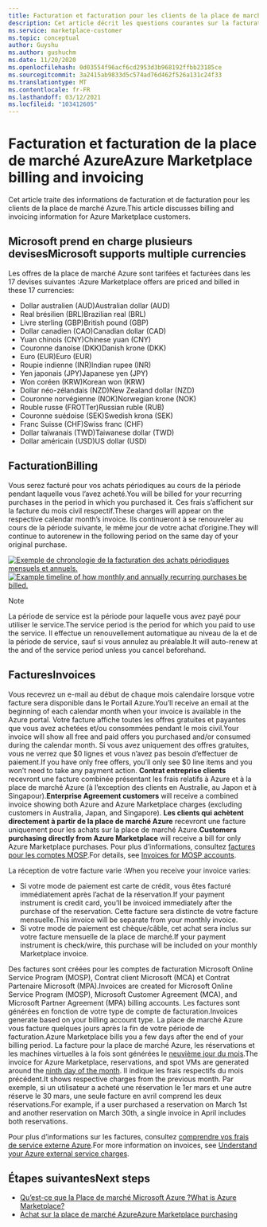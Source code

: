 ```yaml
---
title: Facturation et facturation pour les clients de la place de marché Azure
description: Cet article décrit les questions courantes sur la facturation et la facturation pour les clients de la place de marché Azure.
ms.service: marketplace-customer
ms.topic: conceptual
author: Guyshu
ms.author: gushuchm
ms.date: 11/20/2020
ms.openlocfilehash: 0d03554f96acf6cd2953d3b968192ffbb23185ce
ms.sourcegitcommit: 3a2415ab9833d5c574ad76d462f526a131c24f33
ms.translationtype: MT
ms.contentlocale: fr-FR
ms.lasthandoff: 03/12/2021
ms.locfileid: "103412605"
---
```

# <a name="azure-marketplace-billing-and-invoicing"></a><span data-ttu-id="c8bda-103">Facturation et facturation de la place de marché Azure</span><span class="sxs-lookup"><span data-stu-id="c8bda-103">Azure Marketplace billing and invoicing</span></span>

<span data-ttu-id="c8bda-104">Cet article traite des informations de facturation et de facturation pour les clients de la place de marché Azure.</span><span class="sxs-lookup"><span data-stu-id="c8bda-104">This article discusses billing and invoicing information for Azure Marketplace customers.</span></span>

## <a name="microsoft-supports-multiple-currencies"></a><span data-ttu-id="c8bda-105">Microsoft prend en charge plusieurs devises</span><span class="sxs-lookup"><span data-stu-id="c8bda-105">Microsoft supports multiple currencies</span></span>

<span data-ttu-id="c8bda-106">Les offres de la place de marché Azure sont tarifées et facturées dans les 17 devises suivantes :</span><span class="sxs-lookup"><span data-stu-id="c8bda-106">Azure Marketplace offers are priced and billed in these 17 currencies:</span></span>

- <span data-ttu-id="c8bda-107">Dollar australien (AUD)</span><span class="sxs-lookup"><span data-stu-id="c8bda-107">Australian dollar (AUD)</span></span>
- <span data-ttu-id="c8bda-108">Real brésilien (BRL)</span><span class="sxs-lookup"><span data-stu-id="c8bda-108">Brazilian real (BRL)</span></span>
- <span data-ttu-id="c8bda-109">Livre sterling (GBP)</span><span class="sxs-lookup"><span data-stu-id="c8bda-109">British pound (GBP)</span></span>
- <span data-ttu-id="c8bda-110">Dollar canadien (CAO)</span><span class="sxs-lookup"><span data-stu-id="c8bda-110">Canadian dollar (CAD)</span></span>
- <span data-ttu-id="c8bda-111">Yuan chinois (CNY)</span><span class="sxs-lookup"><span data-stu-id="c8bda-111">Chinese yuan (CNY)</span></span>
- <span data-ttu-id="c8bda-112">Couronne danoise (DKK)</span><span class="sxs-lookup"><span data-stu-id="c8bda-112">Danish krone (DKK)</span></span>
- <span data-ttu-id="c8bda-113">Euro (EUR)</span><span class="sxs-lookup"><span data-stu-id="c8bda-113">Euro (EUR)</span></span>
- <span data-ttu-id="c8bda-114">Roupie indienne (INR)</span><span class="sxs-lookup"><span data-stu-id="c8bda-114">Indian rupee (INR)</span></span>
- <span data-ttu-id="c8bda-115">Yen japonais (JPY)</span><span class="sxs-lookup"><span data-stu-id="c8bda-115">Japanese yen (JPY)</span></span>
- <span data-ttu-id="c8bda-116">Won coréen (KRW)</span><span class="sxs-lookup"><span data-stu-id="c8bda-116">Korean won (KRW)</span></span>
- <span data-ttu-id="c8bda-117">Dollar néo-zélandais (NZD)</span><span class="sxs-lookup"><span data-stu-id="c8bda-117">New Zealand dollar (NZD)</span></span>
- <span data-ttu-id="c8bda-118">Couronne norvégienne (NOK)</span><span class="sxs-lookup"><span data-stu-id="c8bda-118">Norwegian krone (NOK)</span></span>
- <span data-ttu-id="c8bda-119">Rouble russe (FROTTer)</span><span class="sxs-lookup"><span data-stu-id="c8bda-119">Russian ruble (RUB)</span></span>
- <span data-ttu-id="c8bda-120">Couronne suédoise (SEK)</span><span class="sxs-lookup"><span data-stu-id="c8bda-120">Swedish krona (SEK)</span></span>
- <span data-ttu-id="c8bda-121">Franc Suisse (CHF)</span><span class="sxs-lookup"><span data-stu-id="c8bda-121">Swiss franc (CHF)</span></span>
- <span data-ttu-id="c8bda-122">Dollar taïwanais (TWD)</span><span class="sxs-lookup"><span data-stu-id="c8bda-122">Taiwanese dollar (TWD)</span></span>
- <span data-ttu-id="c8bda-123">Dollar américain (USD)</span><span class="sxs-lookup"><span data-stu-id="c8bda-123">US dollar (USD)</span></span>

## <a name="billing"></a><span data-ttu-id="c8bda-124">Facturation</span><span class="sxs-lookup"><span data-stu-id="c8bda-124">Billing</span></span>

<span data-ttu-id="c8bda-125">Vous serez facturé pour vos achats périodiques au cours de la période pendant laquelle vous l’avez acheté.</span><span class="sxs-lookup"><span data-stu-id="c8bda-125">You will be billed for your recurring purchases in the period in which you purchased it.</span></span> <span data-ttu-id="c8bda-126">Ces frais s’affichent sur la facture du mois civil respectif.</span><span class="sxs-lookup"><span data-stu-id="c8bda-126">These charges will appear on the respective calendar month’s invoice.</span></span> <span data-ttu-id="c8bda-127">Ils continueront à se renouveler au cours de la période suivante, le même jour de votre achat d’origine.</span><span class="sxs-lookup"><span data-stu-id="c8bda-127">They will continue to autorenew in the following period on the same day of your original purchase.</span></span>

<span data-ttu-id="c8bda-128">[![Exemple de chronologie de la facturation des achats périodiques mensuels et annuels.](media/billing/billing-charges-recurring.png)](media/billing/billing-charges-recurring.png#lightbox)</span><span class="sxs-lookup"><span data-stu-id="c8bda-128">[![Example timeline of how monthly and annually recurring purchases be billed.](media/billing/billing-charges-recurring.png)](media/billing/billing-charges-recurring.png#lightbox)</span></span>

>[!NOTE]
> <span data-ttu-id="c8bda-129">La période de service est la période pour laquelle vous avez payé pour utiliser le service.</span><span class="sxs-lookup"><span data-stu-id="c8bda-129">The service period is the period for which you paid to use the service.</span></span> <span data-ttu-id="c8bda-130">Il effectue un renouvellement automatique au niveau de la et de la période de service, sauf si vous annulez au préalable.</span><span class="sxs-lookup"><span data-stu-id="c8bda-130">It will auto-renew at the and of the service period unless you cancel beforehand.</span></span>

## <a name="invoices"></a><span data-ttu-id="c8bda-131">Factures</span><span class="sxs-lookup"><span data-stu-id="c8bda-131">Invoices</span></span>

<span data-ttu-id="c8bda-132">Vous recevrez un e-mail au début de chaque mois calendaire lorsque votre facture sera disponible dans le Portail Azure.</span><span class="sxs-lookup"><span data-stu-id="c8bda-132">You’ll receive an email at the beginning of each calendar month when your invoice is available in the Azure portal.</span></span> <span data-ttu-id="c8bda-133">Votre facture affiche toutes les offres gratuites et payantes que vous avez achetées et/ou consommées pendant le mois civil.</span><span class="sxs-lookup"><span data-stu-id="c8bda-133">Your invoice will show all free and paid offers you purchased and/or consumed during the calendar month.</span></span> <span data-ttu-id="c8bda-134">Si vous avez uniquement des offres gratuites, vous ne verrez que $0 lignes et vous n’avez pas besoin d’effectuer de paiement.</span><span class="sxs-lookup"><span data-stu-id="c8bda-134">If you have only free offers, you’ll only see $0 line items and you won’t need to take any payment action.</span></span> <span data-ttu-id="c8bda-135">**Contrat entreprise clients** recevront une facture combinée présentant les frais relatifs à Azure et à la place de marché Azure (à l’exception des clients en Australie, au Japon et à Singapour).</span><span class="sxs-lookup"><span data-stu-id="c8bda-135">**Enterprise Agreement customers** will receive a combined invoice showing both Azure and Azure Marketplace charges (excluding customers in Australia, Japan, and Singapore).</span></span> <span data-ttu-id="c8bda-136">**Les clients qui achètent directement à partir de la place de marché Azure** recevront une facture uniquement pour les achats sur la place de marché Azure.</span><span class="sxs-lookup"><span data-stu-id="c8bda-136">**Customers purchasing directly from Azure Marketplace** will receive a bill for only Azure Marketplace purchases.</span></span> <span data-ttu-id="c8bda-137">Pour plus d’informations, consultez [factures pour les comptes MOSP](/azure/cost-management-billing/understand/download-azure-invoice#invoices-for-mosp-billing-accounts).</span><span class="sxs-lookup"><span data-stu-id="c8bda-137">For details, see [Invoices for MOSP accounts](/azure/cost-management-billing/understand/download-azure-invoice#invoices-for-mosp-billing-accounts).</span></span>

<span data-ttu-id="c8bda-138">La réception de votre facture varie :</span><span class="sxs-lookup"><span data-stu-id="c8bda-138">When you receive your invoice varies:</span></span>

- <span data-ttu-id="c8bda-139">Si votre mode de paiement est carte de crédit, vous êtes facturé immédiatement après l’achat de la réservation.</span><span class="sxs-lookup"><span data-stu-id="c8bda-139">If your payment instrument is credit card, you’ll be invoiced immediately after the purchase of the reservation.</span></span> <span data-ttu-id="c8bda-140">Cette facture sera distincte de votre facture mensuelle.</span><span class="sxs-lookup"><span data-stu-id="c8bda-140">This invoice will be separate from your monthly invoice.</span></span>
- <span data-ttu-id="c8bda-141">Si votre mode de paiement est chèque/câble, cet achat sera inclus sur votre facture mensuelle de la place de marché.</span><span class="sxs-lookup"><span data-stu-id="c8bda-141">If your payment instrument is check/wire, this purchase will be included on your monthly Marketplace invoice.</span></span>

<span data-ttu-id="c8bda-142">Des factures sont créées pour les comptes de facturation Microsoft Online Service Program (MOSP), Contrat client Microsoft (MCA) et Contrat Partenaire Microsoft (MPA).</span><span class="sxs-lookup"><span data-stu-id="c8bda-142">Invoices are created for Microsoft Online Service Program (MOSP), Microsoft Customer Agreement (MCA), and Microsoft Partner Agreement (MPA) billing accounts.</span></span> <span data-ttu-id="c8bda-143">Les factures sont générées en fonction de votre type de compte de facturation.</span><span class="sxs-lookup"><span data-stu-id="c8bda-143">Invoices generate based on your billing account type.</span></span> <span data-ttu-id="c8bda-144">La place de marché Azure vous facture quelques jours après la fin de votre période de facturation.</span><span class="sxs-lookup"><span data-stu-id="c8bda-144">Azure Marketplace bills you a few days after the end of your billing period.</span></span> <span data-ttu-id="c8bda-145">La facture pour la place de marché Azure, les réservations et les machines virtuelles à la fois sont générées le [neuvième jour du mois](/azure/cost-management-billing/understand/download-azure-invoice#invoices-for-mosp-billing-accounts).</span><span class="sxs-lookup"><span data-stu-id="c8bda-145">The invoice for Azure Marketplace, reservations, and spot VMs are generated around the [ninth day of the month](/azure/cost-management-billing/understand/download-azure-invoice#invoices-for-mosp-billing-accounts).</span></span> <span data-ttu-id="c8bda-146">Il indique les frais respectifs du mois précédent.</span><span class="sxs-lookup"><span data-stu-id="c8bda-146">It shows respective charges from the previous month.</span></span> <span data-ttu-id="c8bda-147">Par exemple, si un utilisateur a acheté une réservation le 1er mars et une autre réserve le 30 mars, une seule facture en avril comprend les deux réservations.</span><span class="sxs-lookup"><span data-stu-id="c8bda-147">For example, if a user purchased a reservation on March 1st and another reservation on March 30th, a single invoice in April includes both reservations.</span></span>

<span data-ttu-id="c8bda-148">Pour plus d’informations sur les factures, consultez [comprendre vos frais de service externe Azure](/azure/cost-management-billing/understand/understand-azure-marketplace-charges).</span><span class="sxs-lookup"><span data-stu-id="c8bda-148">For more information on invoices, see [Understand your Azure external service charges](/azure/cost-management-billing/understand/understand-azure-marketplace-charges).</span></span>

## <a name="next-steps"></a><span data-ttu-id="c8bda-149">Étapes suivantes</span><span class="sxs-lookup"><span data-stu-id="c8bda-149">Next steps</span></span>

- [<span data-ttu-id="c8bda-150">Qu’est-ce que la Place de marché Microsoft Azure ?</span><span class="sxs-lookup"><span data-stu-id="c8bda-150">What is Azure Marketplace?</span></span>](azure-marketplace-overview.md)
- [<span data-ttu-id="c8bda-151">Achat sur la place de marché Azure</span><span class="sxs-lookup"><span data-stu-id="c8bda-151">Azure Marketplace purchasing</span></span>](azure-purchasing-invoicing.md)
